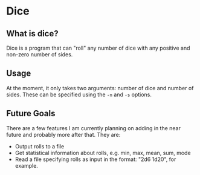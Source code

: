 # Dice

## What is dice?

Dice is a program that can "roll" any number of dice with any positive and
non-zero number of sides.

## Usage

At the moment, it only takes two arguments: number of dice and number of sides.
These can be specified using the ```-n``` and ```-s``` options.

## Future Goals

There are a few features I am currently planning on adding in the near future
and probably more after that. They are:

* Output rolls to a file
* Get statistical information about rolls, e.g. min, max, mean, sum, mode
* Read a file specifying rolls as input in the format: "2d6 1d20", for example.
